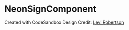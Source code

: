 # NeonSignComponent
Created with CodeSandbox
Design Credit: [Levi Robertson](https://codepen.io/lvrbrtsn/pen/QbrozK)